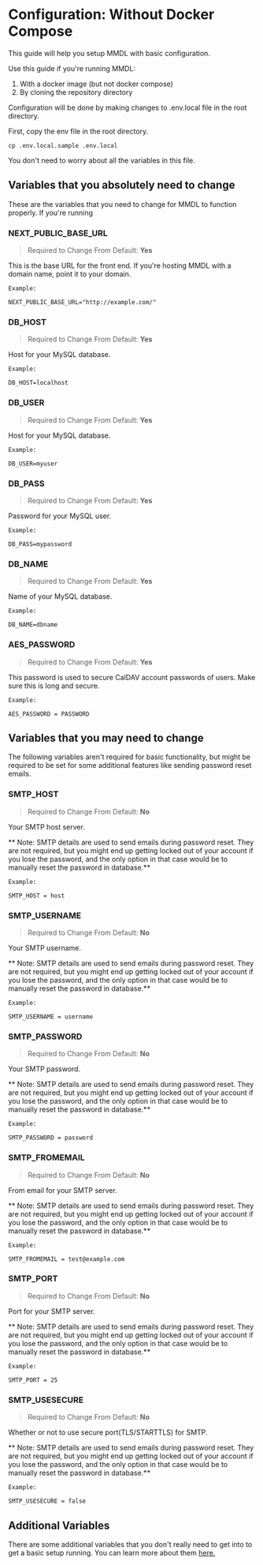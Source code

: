 # Configuration: Without Docker Compose

This guide will help you setup MMDL with basic configuration. 

Use this guide if you're running MMDL:

1. With a docker image (but not docker compose)
1. By cloning the repository directory

Configuration will be done by making changes to .env.local file in the root directory.

First, copy the env file in the root directory.
    
```
cp .env.local.sample .env.local
```
You don't need to worry about all the variables in this file.



## Variables that you absolutely need to change

These are the variables that you need to change for MMDL to function properly. If you're running 

### NEXT_PUBLIC_BASE_URL

> Required to Change From Default: **Yes**


This is the base URL for the front end. If you're hosting MMDL with a domain name, point it to your domain. 

```
Example:

NEXT_PUBLIC_BASE_URL="http://example.com/"
```

### DB_HOST


> Required to Change From Default: **Yes**

Host for your MySQL database.
```
Example:

DB_HOST=localhost
```


### DB_USER

> Required to Change From Default: **Yes**

Host for your MySQL database.
```
Example:

DB_USER=myuser
```

### DB_PASS

> Required to Change From Default: **Yes**

Password for your MySQL user.
```
Example:

DB_PASS=mypassword
```

### DB_NAME

> Required to Change From Default: **Yes**

Name of your MySQL database.
```
Example:

DB_NAME=dbname
```

### AES_PASSWORD

> Required to Change From Default: **Yes**

This password is used to secure CalDAV account passwords of users. Make sure this is long and secure.

```
Example:

AES_PASSWORD = PASSWORD
```

## Variables that you may need to change

The following variables aren't required for basic functionality, but might be required to be set for some additional features like sending password reset emails.

### SMTP_HOST 

> Required to Change From Default: **No**

Your SMTP host server.

** Note: SMTP details are used to send emails during password reset. They are not required, but you might end up getting locked out of your account if you lose the password, and the only option in that case would be to manually reset the password in database.**
```
Example:

SMTP_HOST = host
```

### SMTP_USERNAME 

> Required to Change From Default: **No**

Your SMTP username.

** Note: SMTP details are used to send emails during password reset. They are not required, but you might end up getting locked out of your account if you lose the password, and the only option in that case would be to manually reset the password in database.**

```
Example:

SMTP_USERNAME = username
```

### SMTP_PASSWORD 

> Required to Change From Default: **No**

Your SMTP password.

** Note: SMTP details are used to send emails during password reset. They are not required, but you might end up getting locked out of your account if you lose the password, and the only option in that case would be to manually reset the password in database.**

```
Example:

SMTP_PASSWORD = password
```

### SMTP_FROMEMAIL 

> Required to Change From Default: **No**

From email for your SMTP server.

** Note: SMTP details are used to send emails during password reset. They are not required, but you might end up getting locked out of your account if you lose the password, and the only option in that case would be to manually reset the password in database.**

```
Example:

SMTP_FROMEMAIL = test@example.com
```

### SMTP_PORT 

> Required to Change From Default: **No**

Port for your SMTP server.

** Note: SMTP details are used to send emails during password reset. They are not required, but you might end up getting locked out of your account if you lose the password, and the only option in that case would be to manually reset the password in database.**

```
Example:

SMTP_PORT = 25
```

### SMTP_USESECURE 

> Required to Change From Default: **No**

Whether or not to use secure port(TLS/STARTTLS) for SMTP.

** Note: SMTP details are used to send emails during password reset. They are not required, but you might end up getting locked out of your account if you lose the password, and the only option in that case would be to manually reset the password in database.**

```
Example:

SMTP_USESECURE = false 
```

## Additional Variables

There are some additional variables that you don't really need to get into to get a basic setup  running. You can learn more about them [here.](DetailedConfiguration.md)